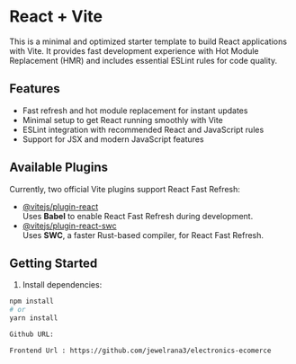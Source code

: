 # React + Vite 

This is a minimal and optimized starter template to build React applications with Vite. It provides fast development experience with Hot Module Replacement (HMR) and includes essential ESLint rules for code quality.

## Features

- Fast refresh and hot module replacement for instant updates  
- Minimal setup to get React running smoothly with Vite  
- ESLint integration with recommended React and JavaScript rules  
- Support for JSX and modern JavaScript features  

## Available Plugins

Currently, two official Vite plugins support React Fast Refresh:

- [@vitejs/plugin-react](https://github.com/vitejs/vite-plugin-react/blob/main/packages/plugin-react/README.md)  
  Uses **Babel** to enable React Fast Refresh during development.  
- [@vitejs/plugin-react-swc](https://github.com/vitejs/vite-plugin-react-swc)  
  Uses **SWC**, a faster Rust-based compiler, for React Fast Refresh.

## Getting Started


   1. Install dependencies:  
   ```bash
   npm install
   # or
   yarn install

Github URL:  

   Frontend Url : https://github.com/jewelrana3/electronics-ecomerce

